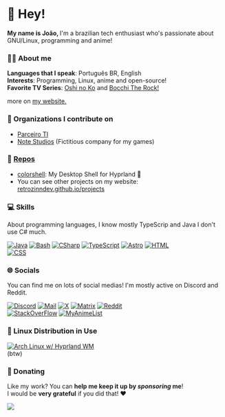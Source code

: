 # 👋 Hey!

<b>My name is João, </b>
I'm a brazilian tech enthusiast who's passionate about GNU/Linux, programming and anime!

<!-- [![GitHub Status](https://github-readme-stats.vercel.app/api?username=retrozinndev&theme=blue-green)](https://docs.github.com/articles/why-are-my-contributions-not-showing-up-on-my-profile) -->

### 🙋‍♂️ About me
**Languages that I speak**: Português BR, English <br>
**Interests**: Programming, Linux, anime and open-source! <br>
**Favorite TV Series**: [Oshi no Ko](https://myanimelist.net/anime/52034/Oshi_no_Ko) 
  and [Bocchi The Rock!](https://myanimelist.net/anime/47917/Bocchi_the_Rock) <br>

more on [my website.](https://retrozinndev.github.io)

### 📗 Organizations I contribute on
- [Parceiro TI](https://github.com/parceiroti)
- [Note Studios](https://github.com/notestudios) (Fictitious company for my games)

### 👀 [Repos](https://github.com/retrozinndev?tab=repositories)
- [colorshell](https://github.com/retrozinndev/colorshell): My Desktop Shell for Hyprland 🤩
- You can see other projects on my website: [retrozinndev.github.io/projects](https://retrozinndev.github.io/en/projects)

### 💻 Skills
About programming languages, I know mostly TypeScrip and Java I don't use C# much.

[![Java](https://img.shields.io/badge/Java-d6ba3a?style=for-the-badge&logo=openjdk&logoColor=black)](https://openjdk.org)
[![Bash](https://img.shields.io/badge/Bash-d6ba3a?style=for-the-badge&logo=gnubash&logoColor=black)](https://www.gnu.org/software/bash/manual/html_node/index.html)
[![CSharp](https://img.shields.io/badge/C%23-d6ba3a?style=for-the-badge&logo=c-sharp&logoColor=black)](https://learn.microsoft.com/dotnet/csharp)
[![TypeScript](https://img.shields.io/badge/TypeScript-d6ba3a?style=for-the-badge&logo=typescript&logoColor=black)](https://typescriptlang.org)
[![Astro](https://img.shields.io/badge/astro-d6ba3a.svg?style=for-the-badge&logo=astro&logoColor=black)](https://astro.build)
[![HTML](https://img.shields.io/badge/HTML-d6ba3a?style=for-the-badge&logo=html5&logoColor=black)](https://developer.mozilla.org/docs/web/html)
<br>
[![CSS](https://img.shields.io/badge/CSS-d6ba3a?style=for-the-badge&logo=css3&logoColor=black)]()

### 🌐 Socials
You can find me on lots of social medias! I'm mostly active on Discord and Reddit.

[![Discord](https://img.shields.io/badge/Discord-d6ba3a?style=for-the-badge&logo=discord&logoColor=black)](https://discord.com/users/568589231954591749)
[![Mail](https://img.shields.io/badge/Gmail-d6ba3a?style=for-the-badge&logo=gmail&logoColor=black)](mailto:joaovodias@gmail.com)
[![X](https://img.shields.io/badge/X-d6ba3a?style=for-the-badge&logo=x&logoColor=black)](https://x.com/retrozinndev)
[![Matrix](https://img.shields.io/badge/matrix-d6ba3a?style=for-the-badge&logo=Matrix&logoColor=black)](https://matrix.to/#/@retrozinndev:matrix.org)
[![Reddit](https://img.shields.io/badge/Reddit-d6ba3a?style=for-the-badge&logo=reddit&logoColor=black)](https://www.reddit.com/user/Much_Clue7037)
<br>
[![StackOverFlow](https://img.shields.io/badge/Stack_Overflow-d6ba3a?style=for-the-badge&logo=stack-overflow&logoColor=black)](https://stackoverflow.com/users/22116293/retrozinndev)
[![MyAnimeList](https://img.shields.io/badge/Myanimelist-d6ba3a?style=for-the-badge&logo=myanimelist&logoColor=black)](https://myanimelist.net/profile/retrozinndev)

### 🐧 Linux Distribution in Use
[![Arch Linux w/ Hyprland WM](https://img.shields.io/badge/Arch_Linux-d6ba3a?style=for-the-badge&logo=arch-linux&logoColor=black)](https://archlinux.org)<br>
(btw)

### 💟 Donating
Like my work? You can **help me keep it up by _sponsoring_ me**!<br>
I would be **very grateful** if you did that! ❤️ <br>

[![](https://img.shields.io/badge/Support%20me%20via%20Ko--fi-f16061?style=for-the-badge&logo=ko-fi&logoColor=black)](https://ko-fi.com/retrozinndev)
